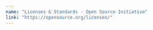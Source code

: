 ```yaml
---
name: "Licenses & Standards - Open Source Initiative"
link: "https://opensource.org/licenses/"
---
```

